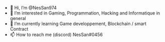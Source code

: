 - 👋 Hi, I’m @NesSan974
- 👀 I’m interested in Gaming, Programmation, Hacking and Informatique in general
- 🌱 I’m currently learning Game developpement, Blockchain / smart Contract
- 📫 How to reach me (discord) NesSan#0456
<!---
NesSan974/NesSan974 is a ✨ special ✨ repository because its `README.md` (this file) appears on your GitHub profile.
You can click the Preview link to take a look at your changes.
--->
